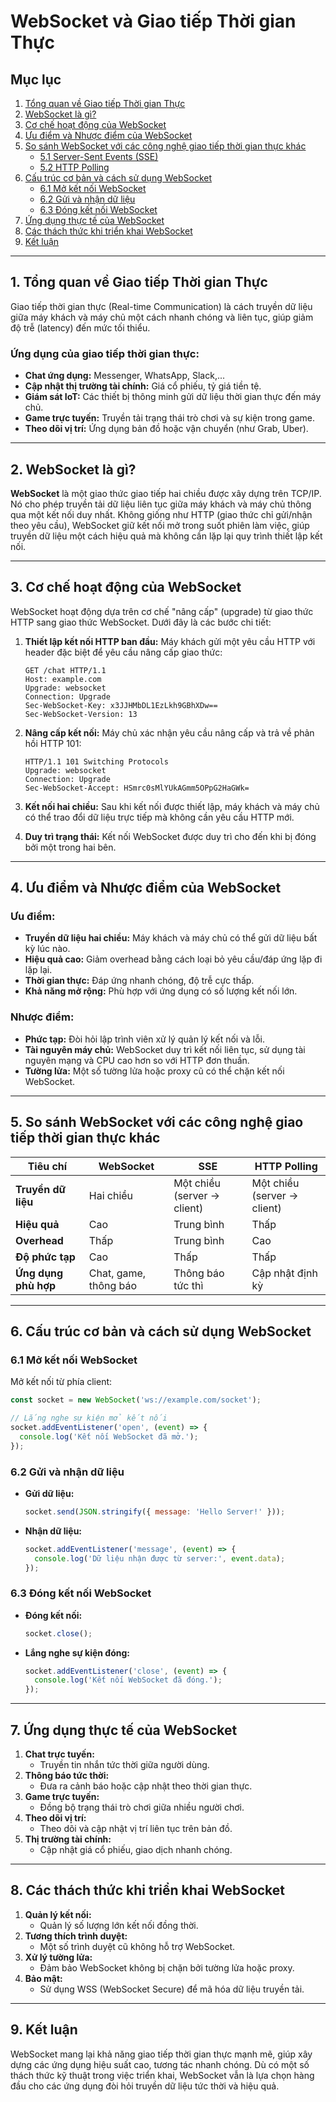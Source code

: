 # WebSocket và Giao tiếp Thời gian Thực

## Mục lục

1. [Tổng quan về Giao tiếp Thời gian Thực](#1-tổng-quan-về-giao-tiếp-thời-gian-thực)
2. [WebSocket là gì?](#2-websocket-là-gì)
3. [Cơ chế hoạt động của WebSocket](#3-cơ-chế-hoạt-động-của-websocket)
4. [Ưu điểm và Nhược điểm của WebSocket](#4-ưu-điểm-và-nhược-điểm-của-websocket)
5. [So sánh WebSocket với các công nghệ giao tiếp thời gian thực khác](#5-so-sánh-websocket-với-các-công-nghệ-giao-tiếp-thời-gian-thực-khác)
    - [5.1 Server-Sent Events (SSE)](#51-server-sent-events-sse)
    - [5.2 HTTP Polling](#52-http-polling)
6. [Cấu trúc cơ bản và cách sử dụng WebSocket](#6-cấu-trúc-cơ-bản-và-cách-sử-dụng-websocket)
    - [6.1 Mở kết nối WebSocket](#61-mở-kết-nối-websocket)
    - [6.2 Gửi và nhận dữ liệu](#62-gửi-và-nhận-dữ-liệu)
    - [6.3 Đóng kết nối WebSocket](#63-đóng-kết-nối-websocket)
7. [Ứng dụng thực tế của WebSocket](#7-ứng-dụng-thực-tế-của-websocket)
8. [Các thách thức khi triển khai WebSocket](#8-các-thách-thức-khi-triển-khai-websocket)
9. [Kết luận](#9-kết-luận)

---

## 1. Tổng quan về Giao tiếp Thời gian Thực

Giao tiếp thời gian thực (Real-time Communication) là cách truyền dữ liệu giữa máy khách và máy chủ một cách nhanh chóng
và liên tục, giúp giảm độ trễ (latency) đến mức tối thiểu.

### **Ứng dụng của giao tiếp thời gian thực:**

- **Chat ứng dụng:** Messenger, WhatsApp, Slack,...
- **Cập nhật thị trường tài chính:** Giá cổ phiếu, tỷ giá tiền tệ.
- **Giám sát IoT:** Các thiết bị thông minh gửi dữ liệu thời gian thực đến máy chủ.
- **Game trực tuyến:** Truyền tải trạng thái trò chơi và sự kiện trong game.
- **Theo dõi vị trí:** Ứng dụng bản đồ hoặc vận chuyển (như Grab, Uber).

---

## 2. WebSocket là gì?

**WebSocket** là một giao thức giao tiếp hai chiều được xây dựng trên TCP/IP. Nó cho phép truyền tải dữ liệu liên tục
giữa máy khách và máy chủ thông qua một kết nối duy nhất. Không giống như HTTP (giao thức chỉ gửi/nhận theo yêu cầu),
WebSocket giữ kết nối mở trong suốt phiên làm việc, giúp truyền dữ liệu một cách hiệu quả mà không cần lặp lại quy trình
thiết lập kết nối.

---

## 3. Cơ chế hoạt động của WebSocket

WebSocket hoạt động dựa trên cơ chế "nâng cấp" (upgrade) từ giao thức HTTP sang giao thức WebSocket. Dưới đây là các
bước chi tiết:

1. **Thiết lập kết nối HTTP ban đầu:**
   Máy khách gửi một yêu cầu HTTP với header đặc biệt để yêu cầu nâng cấp giao thức:
   ```http
   GET /chat HTTP/1.1
   Host: example.com
   Upgrade: websocket
   Connection: Upgrade
   Sec-WebSocket-Key: x3JJHMbDL1EzLkh9GBhXDw==
   Sec-WebSocket-Version: 13
   ```

2. **Nâng cấp kết nối:**
   Máy chủ xác nhận yêu cầu nâng cấp và trả về phản hồi HTTP 101:
   ```http
   HTTP/1.1 101 Switching Protocols
   Upgrade: websocket
   Connection: Upgrade
   Sec-WebSocket-Accept: HSmrc0sMlYUkAGmm5OPpG2HaGWk=
   ```

3. **Kết nối hai chiều:**
   Sau khi kết nối được thiết lập, máy khách và máy chủ có thể trao đổi dữ liệu trực tiếp mà không cần yêu cầu HTTP mới.

4. **Duy trì trạng thái:**
   Kết nối WebSocket được duy trì cho đến khi bị đóng bởi một trong hai bên.

---

## 4. Ưu điểm và Nhược điểm của WebSocket

### **Ưu điểm:**

- **Truyền dữ liệu hai chiều:** Máy khách và máy chủ có thể gửi dữ liệu bất kỳ lúc nào.
- **Hiệu quả cao:** Giảm overhead bằng cách loại bỏ yêu cầu/đáp ứng lặp đi lặp lại.
- **Thời gian thực:** Đáp ứng nhanh chóng, độ trễ cực thấp.
- **Khả năng mở rộng:** Phù hợp với ứng dụng có số lượng kết nối lớn.

### **Nhược điểm:**

- **Phức tạp:** Đòi hỏi lập trình viên xử lý quản lý kết nối và lỗi.
- **Tài nguyên máy chủ:** WebSocket duy trì kết nối liên tục, sử dụng tài nguyên mạng và CPU cao hơn so với HTTP đơn
  thuần.
- **Tường lửa:** Một số tường lửa hoặc proxy cũ có thể chặn kết nối WebSocket.

---

## 5. So sánh WebSocket với các công nghệ giao tiếp thời gian thực khác

| **Tiêu chí**         | **WebSocket**         | **SSE**                     | **HTTP Polling**            |
|----------------------|-----------------------|-----------------------------|-----------------------------|
| **Truyền dữ liệu**   | Hai chiều             | Một chiều (server → client) | Một chiều (server → client) |
| **Hiệu quả**         | Cao                   | Trung bình                  | Thấp                        |
| **Overhead**         | Thấp                  | Trung bình                  | Cao                         |
| **Độ phức tạp**      | Cao                   | Thấp                        | Thấp                        |
| **Ứng dụng phù hợp** | Chat, game, thông báo | Thông báo tức thì           | Cập nhật định kỳ            |

---

## 6. Cấu trúc cơ bản và cách sử dụng WebSocket

### 6.1 Mở kết nối WebSocket

Mở kết nối từ phía client:

```javascript
const socket = new WebSocket('ws://example.com/socket');

// Lắng nghe sự kiện mở kết nối
socket.addEventListener('open', (event) => {
  console.log('Kết nối WebSocket đã mở.');
});
```

### 6.2 Gửi và nhận dữ liệu

- **Gửi dữ liệu:**
  ```javascript
  socket.send(JSON.stringify({ message: 'Hello Server!' }));
  ```

- **Nhận dữ liệu:**
  ```javascript
  socket.addEventListener('message', (event) => {
    console.log('Dữ liệu nhận được từ server:', event.data);
  });
  ```

### 6.3 Đóng kết nối WebSocket

- **Đóng kết nối:**
  ```javascript
  socket.close();
  ```

- **Lắng nghe sự kiện đóng:**
  ```javascript
  socket.addEventListener('close', (event) => {
    console.log('Kết nối WebSocket đã đóng.');
  });
  ```

---

## 7. Ứng dụng thực tế của WebSocket

1. **Chat trực tuyến:**
    - Truyền tin nhắn tức thời giữa người dùng.
2. **Thông báo tức thời:**
    - Đưa ra cảnh báo hoặc cập nhật theo thời gian thực.
3. **Game trực tuyến:**
    - Đồng bộ trạng thái trò chơi giữa nhiều người chơi.
4. **Theo dõi vị trí:**
    - Theo dõi và cập nhật vị trí liên tục trên bản đồ.
5. **Thị trường tài chính:**
    - Cập nhật giá cổ phiếu, giao dịch nhanh chóng.

---

## 8. Các thách thức khi triển khai WebSocket

1. **Quản lý kết nối:**
    - Quản lý số lượng lớn kết nối đồng thời.
2. **Tương thích trình duyệt:**
    - Một số trình duyệt cũ không hỗ trợ WebSocket.
3. **Xử lý tường lửa:**
    - Đảm bảo WebSocket không bị chặn bởi tường lửa hoặc proxy.
4. **Bảo mật:**
    - Sử dụng WSS (WebSocket Secure) để mã hóa dữ liệu truyền tải.

---

## 9. Kết luận

WebSocket mang lại khả năng giao tiếp thời gian thực mạnh mẽ, giúp xây dựng các ứng dụng hiệu suất cao, tương tác nhanh
chóng. Dù có một số thách thức kỹ thuật trong việc triển khai, WebSocket vẫn là lựa chọn hàng đầu cho các ứng dụng đòi
hỏi truyền dữ liệu tức thời và hiệu quả.
